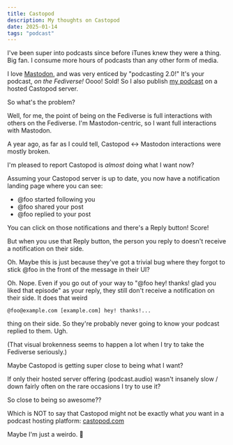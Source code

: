 ```yaml
---
title: Castopod
description: My thoughts on Castopod
date: 2025-01-14
tags: "podcast"
---
```


I've been super into podcasts since before iTunes knew they were a thing.
Big fan. I consume more hours of podcasts than any other form of media.

I love [Mastodon](/blog/mastodon/), and was very enticed by "podcasting
2.0!" It's your podcast, *on the Fediverse!* Oooo! Sold!
So I also publish [my podcast](/blog/jay_flaunts/) on a hosted Castopod
server.

So what's the problem?

Well, for me, the point of being on the Fediverse is full interactions with
others on the Fediverse. I'm Mastodon-centric, so I want full interactions
with Mastodon.

A year ago, as far as I could tell, Castopod <-> Mastodon interactions
were mostly broken.

I'm pleased to report Castopod is *almost* doing what I want now?

Assuming your Castopod server is up to date, you now have
a notification landing page where you can see:

* @foo started following you
* @foo shared your post
* @foo replied to your post

You can click on those notifications and there's a Reply button! Score!

But when you use that Reply button, the person you reply to doesn't receive
a notification on their side.

Oh. Maybe this is just because they've got a trivial bug where they forgot
to stick @foo in the front of the message in their UI?

Oh. Nope. Even if you go out of your way to "@foo hey! thanks! glad you liked
that episode" as your reply, they still don't receive a notification on their
side. It does that weird 

```
@foo@example.com [example.com] hey! thanks!...
```

thing on their side. So they're probably never going to know your podcast
replied to them. Ugh.

(That visual brokenness seems to happen a lot when I try to take the Fediverse
seriously.)

Maybe Castopod is getting super close to being what I want?

If only their hosted server offering (podcast.audio) wasn't insanely slow /
down fairly often on the rare occasions I try to use it?

So close to being so awesome??

Which is NOT to say that Castopod might not be exactly what *you* want in
a podcast hosting platform: [castopod.com](https://castopod.com/en)

Maybe I'm just a weirdo. 🙂
